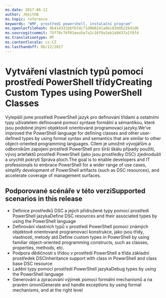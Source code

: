 ```yaml
---
ms.date: 2017-06-12
author: JKeithB
ms.topic: reference
keywords: "WMF, prostředí powershell, instalační program"
ms.openlocfilehash: 8b414331bbfb7dc71d960241a6bc83b0b22641db
ms.sourcegitcommit: 75f70c7df01eea5e7a2c16f9a3ab1dd437a1f8fd
ms.translationtype: MT
ms.contentlocale: cs-CZ
ms.lasthandoff: 06/12/2017
---
```

# <a name="creating-custom-types-using-powershell-classes"></a><span data-ttu-id="70b05-102">Vytváření vlastních typů pomocí prostředí PowerShell třídy</span><span class="sxs-lookup"><span data-stu-id="70b05-102">Creating Custom Types using PowerShell Classes</span></span>

<span data-ttu-id="70b05-103">Vylepšili jsme prostředí PowerShell jazyk pro definování třídami a ostatními typy uživatelem definované pomocí syntaxe formální a sémantikou, které jsou podobné jinými objektově orientované programovací jazyky.</span><span class="sxs-lookup"><span data-stu-id="70b05-103">We’ve improved the PowerShell language for defining classes and other user-defined types by using formal syntax and semantics that are similar to other object-oriented programming languages.</span></span> <span data-ttu-id="70b05-104">Cílem je umožnit vývojářům a odborníkům zapojení prostředí PowerShell pro širší škálu případy použití, vývoj artefaktů prostředí PowerShell (jako jsou prostředky DSC) zjednodušit a urychlit pokrytí Správa ploch.</span><span class="sxs-lookup"><span data-stu-id="70b05-104">The goal is to enable developers and IT professionals to embrace PowerShell for a wider range of use cases, simplify development of PowerShell artifacts (such as DSC resources), and accelerate coverage of management surfaces.</span></span>

## <a name="supported-scenarios-in-this-release"></a><span data-ttu-id="70b05-105">Podporované scénáře v této verzi</span><span class="sxs-lookup"><span data-stu-id="70b05-105">Supported scenarios in this release</span></span>

-   <span data-ttu-id="70b05-106">Definice prostředků DSC a jejich přidružené typy pomocí prostředí PowerShell jazyka</span><span class="sxs-lookup"><span data-stu-id="70b05-106">Define DSC resources and their associated types by using the PowerShell language</span></span>
-   <span data-ttu-id="70b05-107">Definování vlastních typů v prostředí PowerShell pomocí známých objektově orientované programovací konstrukce, jako jsou třídy, vlastnosti, metody atd.</span><span class="sxs-lookup"><span data-stu-id="70b05-107">Define custom types in PowerShell by using familiar object-oriented programming constructs, such as classes, properties, methods, etc.</span></span>
-   <span data-ttu-id="70b05-108">Podpora dědičnosti s třídou v prostředí PowerShell a třída základní prostředek DSC</span><span class="sxs-lookup"><span data-stu-id="70b05-108">Inheritance support with class in PowerShell and class base DSC resource</span></span>
-   <span data-ttu-id="70b05-109">Ladění typy pomocí prostředí PowerShell jazyka</span><span class="sxs-lookup"><span data-stu-id="70b05-109">Debug types by using the PowerShell language</span></span>
-   <span data-ttu-id="70b05-110">Generování a zpracování výjimek pomocí formální mechanismů a na pravém úrovni</span><span class="sxs-lookup"><span data-stu-id="70b05-110">Generate and handle exceptions by using formal mechanisms, and at the right level</span></span>

